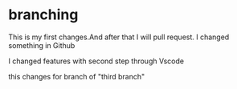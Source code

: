# branching

This is my first changes.And after that I will pull request.
I changed something in Github

I changed features with second step through Vscode

this changes for branch of "third branch"
